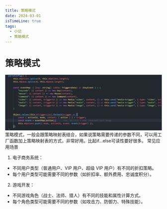 ```yaml
---
title: 策略模式
date: 2024-03-01
isTimeLine: true
tags:
  - 小记
  - 策略模式
---
```


# 策略模式

![Alt text](./assets/image.png)
策略模式，一般会跟策略映射表结合，如果说策略需要传递的参数不同，可以用工厂函数加上策略映射表的方式，非常好用。比起if...else可读性要好很多。
常见应用场景

1. 电子商务系统：

- 不同用户类型（普通用户、VIP 用户、超级 VIP 用户）有不同的折扣策略。
- 每个用户类型可能需要不同的参数（如折扣率、额外费用、忠诚度积分）。

2. 游戏开发：

- 不同游戏角色（战士、法师、猎人）有不同的技能和属性计算方式。
- 每个角色类型可能需要不同的参数（如攻击力、防御力、特殊技能）。
